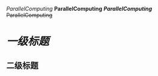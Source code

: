 *ParallelComputing*
**ParallelComputing**
***ParallelComputing***
~~ParallelComputing~~

*一级标题*
==============
二级标题
-----------------
